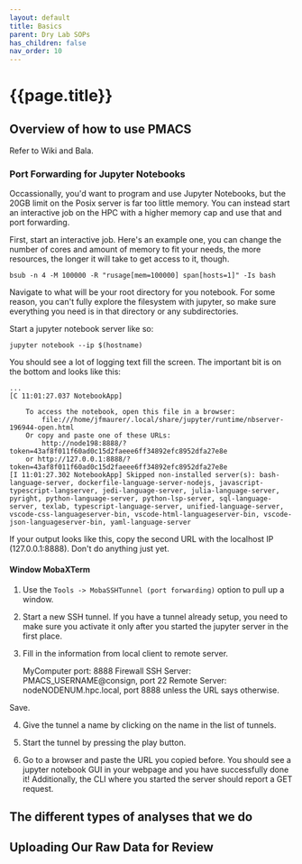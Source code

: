 ```yaml
---
layout: default
title: Basics
parent: Dry Lab SOPs
has_children: false
nav_order: 10
---
```


# {{page.title}}

## Overview of how to use PMACS

Refer to Wiki and Bala.

### Port Forwarding for Jupyter Notebooks

Occassionally, you'd want to program and use Jupyter Notebooks, but the 20GB limit on the Posix server is far too little memory. You can instead start an interactive job on the HPC with a higher memory cap and use that and port forwarding.

First, start an interactive job. Here's an example one, you can change the number of cores and amount of memory to fit your needs, the more resources, the longer it will take to get access to it, though.

`bsub -n 4 -M 100000 -R "rusage[mem=100000] span[hosts=1]" -Is bash`

Navigate to what will be your root directory for you notebook. For some reason, you can't fully explore the filesystem with jupyter, so make sure everything you need is in that directory or any subdirectories.

Start a jupyter notebook server like so:

`jupyter notebook --ip $(hostname)`

You should see a lot of logging text fill the screen. The important bit is on the bottom and looks like this:

    ...
    [C 11:01:27.037 NotebookApp]

        To access the notebook, open this file in a browser:
            file:///home/jfmaurer/.local/share/jupyter/runtime/nbserver-196944-open.html
        Or copy and paste one of these URLs:
            http://node198:8888/?token=43af8f011f60ad0c15d2faeee6ff34892efc8952dfa27e8e
        or http://127.0.0.1:8888/?token=43af8f011f60ad0c15d2faeee6ff34892efc8952dfa27e8e
    [I 11:01:27.302 NotebookApp] Skipped non-installed server(s): bash-language-server, dockerfile-language-server-nodejs, javascript-typescript-langserver, jedi-language-server, julia-language-server, pyright, python-language-server, python-lsp-server, sql-language-server, texlab, typescript-language-server, unified-language-server, vscode-css-languageserver-bin, vscode-html-languageserver-bin, vscode-json-languageserver-bin, yaml-language-server

If your output looks like this, copy the second URL with the localhost IP (127.0.0.1:8888). Don't do anything just yet.

#### Window MobaXTerm

1) Use the `Tools -> MobaSSHTunnel (port forwarding)` option to pull up a window.

2) Start a new SSH tunnel.
If you have a tunnel already setup, you need to make sure you activate it only after you started the jupyter server in the first place.

3) Fill in the information from local client to remote server.

    MyComputer port: 8888
    Firewall
    SSH Server: PMACS_USERNAME@consign, port 22
    Remote Server: nodeNODENUM.hpc.local, port 8888 unless the URL says otherwise.

Save.

4) Give the tunnel a name by clicking on the name in the list of tunnels.

5) Start the tunnel by pressing the play button.

6) Go to a browser and paste the URL you copied before. You should see a jupyter notebook GUI in your webpage and you have successfully done it! Additionally, the CLI where you started the server should report a GET request.

## The different types of analyses that we do

## Uploading Our Raw Data for Review
